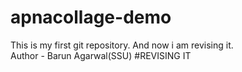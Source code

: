# apnacollage-demo
This is my first git repository.
And now i am revising it.
<br>
Author - Barun Agarwal(SSU)
#REVISING IT

